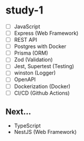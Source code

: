 # study-1

- [ ] JavaScript
- [ ] Express (Web Framework)
- [ ] REST API
- [ ] Postgres with Docker
- [ ] Prisma (ORM)
- [ ] Zod (Validation)
- [ ] Jest, Supertest (Testing)
- [ ] winston (Logger)
- [ ] OpenAPI
- [ ] Dockerization (Docker)
- [ ] CI/CD (Github Actions)

## Next...

- TypeScript
- NestJS (Web Framework)
